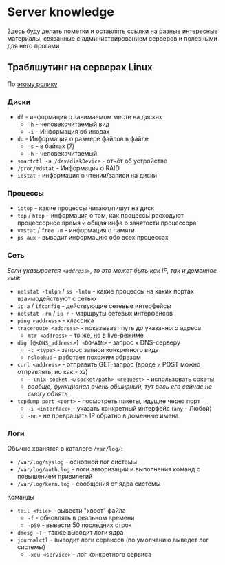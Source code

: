# Server knowledge
Здесь буду делать пометки и оставлять ссылки на разные интересные материалы, связанные с администрированием серверов и полезными для него прогами

## Траблшутинг на серверах Linux
По [этому ролику](https://www.youtube.com/watch?v=9A3QtGMuqvw)

### Диски
- `df` - информация о занимаемом месте на дисках
  - `-h` - человекочитаемый вид
  - `-i` - Информация об инодах
- `du` - Информация о размере файлов в файле
  - `-s` - в байтах (*?*) 
  - `-h` - человекочитаемый
- `smartctl -a /dev/diskDevice` - отчёт об устройстве
- `/proc/mdstat` - Информация о RAID
- `iostat` - информация о чтении/записи на диски

### Процессы
- `iotop` - какие процессы читают/пишут на диск
- `top` / `htop` - информация о том, как процессы расходуют процессорное время и общая инфа о занятости процессора
- `vmstat` / `free -m` - информация о памяти
- `ps aux` - выводит информацию обо всех процессах

### Сеть
*Если указывается `<address>`, то это может быть как IP, так и доменное имя*:
- `netstat -tulpn` / `ss -lntu` - какие процессы на каких портах взаимодействуют с сетью
- `ip a` / `ifconfig` - действующие сетевые интерфейсы
- `netstat -rn` / `ip r` - маршруты сетевых интерфейсов
- `ping <address>` - классика
- `traceroute <address>` - показывает путь до указанного адреса
  - `mtr <address>` - то же, но в live-режиме
- `dig [@<DNS_address>] <DOMAIN>` - запрос к DNS-серверу
  - `-t <type>` - запрос записи конкретного вида
  - `nslookup` - работает похожим образом
- `curl <address>` - отправить GET-запрос (вроде и POST можно отправлять, но как - хз)
  - `--unix-socket </socket/path> <request>` - использовать сокеты
  - *вообще, функционал очень обширный, тут весь его сейчас не смогу объять*
- `tcpdump port <port>` - посмотреть пакеты, идущие через порт
  - `-i <interface>` - указать конкретный интерфейс (`any` - Любой)
  - `-nn` - не превращать IP обратно в доменные имена

### Логи
Обычно хранятся в каталоге `/var/log/`:
- `/var/log/syslog` - основной лог системы
- `/var/log/auth.log` - логи авторизации и выполнения команд с повышением привилегий
- `/var/log/kern.log` - сообщения от ядра системы

Команды
- `tail <file>` - вывести "хвост" файла
  - `-f` - обновлять в реальном времени
  - `-p50` - вывести 50 последних строк
- `dmesg -T` - также выводит логи ядра
- `journalctl` - выводит логи сервисов (по умолчанию выведет лог системы)
  - `-xeu <service>` - лог конкретного сервиса